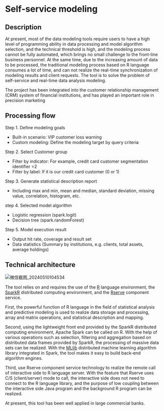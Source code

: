 # Self-service modeling
## Description

At present, most of the data modeling tools require users to have a high level of programming ability in data processing and model algorithm selection, and the technical threshold is high, and the modeling process cannot be fully automated, which brings no small challenge to the front-line business personnel. At the same time, due to the increasing amount of data to be processed, the traditional modeling process based on R language consumes a lot of time, and can not realize the real-time synchronization of modeling results and client requests. The tool is to solve the problem of self-service and real-time data analysis modeling.

The project has been integrated into the customer relationship management (CRM) system of financial institutions, and has played an important role in precision marketing

## Processing flow
Step 1. Define modeling goals

* Built-in scenario: VIP customer loss warning
* Custom modeling: Define the modeling target by query criteria

Step 2. Select Customer group

* Filter by indicator: For example, credit card customer segmentation identifier =2
* Filter by label: If it is our credit card customer (0 or 1)

Step 3. Generate statistical description report

* Including max and min, mean and median, standard deviation, missing value, correlation, histogram, etc.
	
step 4. Selected model algorithm

* Logistic regression (spark.logit)
* Decision tree (spark.randomForest)

Step 5. Model execution result

* Output hit rate, coverage and result set
* Data statistics (Summary by institutions, e.g. clients, total assets, average holdings)
## Technical architecture
![微信截图_20240510104534](https://github.com/konhay/crm-sh-mod/assets/26830433/0d52eca8-0890-49d3-aec0-f5b50495f79e)

The tool relies on and requires the use of the [R](https://www.r-project.org/) language environment, the [SparkR](https://spark.apache.org/docs/3.2.0/sparkr.html) distributed computing environment, and the [Rserve](https://www.rforge.net/Rserve/) component service.

First, the powerful function of R language in the field of statistical analysis and predictive modeling is used to realize data storage and processing, array and matrix operations, and statistical description and mapping.

Second, using the lightweight front end provided by the SparkR distributed computing environment, Apache Spark can be called on R. With the help of various operations such as selection, filtering and aggregation based on distributed data frames provided by SparkR, the processing of massive data sets can be realized. With the [MLlib](https://spark.apache.org/mllib/) distributed machine learning algorithm library integrated in Spark, the tool makes it easy to build back-end algorithm engines.

Third, use Rserve component service technology to realize the remote call of interactive side to R language server. With the feature that Rserve uses C/S (client/server) mode to call, the interactive side does not need to connect to the R language library, and the purpose of low coupling between the interactive side Java program and the background R program can be realized.

At present, this tool has been well applied in large commercial banks.
